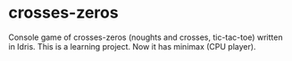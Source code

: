 # crosses-zeros
Console game of crosses-zeros (noughts and crosses, tic-tac-toe) written in Idris.
This is a learning project. Now it has minimax (CPU player).
